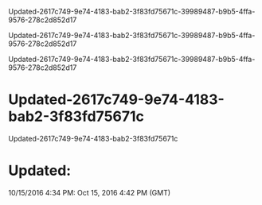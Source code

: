 Updated-2617c749-9e74-4183-bab2-3f83fd75671c-39989487-b9b5-4ffa-9576-278c2d852d17

Updated-2617c749-9e74-4183-bab2-3f83fd75671c-39989487-b9b5-4ffa-9576-278c2d852d17

Updated-2617c749-9e74-4183-bab2-3f83fd75671c-39989487-b9b5-4ffa-9576-278c2d852d17

# Updated-2617c749-9e74-4183-bab2-3f83fd75671c

Updated-2617c749-9e74-4183-bab2-3f83fd75671c

# Updated:

10/15/2016 4:34 PM: Oct 15, 2016 4:42 PM (GMT)